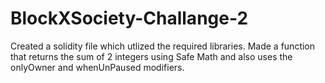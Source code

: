 # BlockXSociety-Challange-2
Created a solidity file which utlized the required libraries. Made a function that returns the sum of 2 integers using Safe Math and also uses the onlyOwner and whenUnPaused modifiers.
